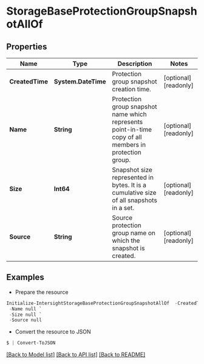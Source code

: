 # StorageBaseProtectionGroupSnapshotAllOf
## Properties

Name | Type | Description | Notes
------------ | ------------- | ------------- | -------------
**CreatedTime** | **System.DateTime** | Protection group snapshot creation time. | [optional] [readonly] 
**Name** | **String** | Protection group snapshot name which represents point-in-time copy of all members in protection group. | [optional] [readonly] 
**Size** | **Int64** | Snapshot size represented in bytes. It is a cumulative size of all snapshots in a set. | [optional] [readonly] 
**Source** | **String** | Source protection group name on which the snapshot is created. | [optional] [readonly] 

## Examples

- Prepare the resource
```powershell
Initialize-IntersightStorageBaseProtectionGroupSnapshotAllOf  -CreatedTime null `
 -Name null `
 -Size null `
 -Source null
```

- Convert the resource to JSON
```powershell
$ | Convert-ToJSON
```

[[Back to Model list]](../README.md#documentation-for-models) [[Back to API list]](../README.md#documentation-for-api-endpoints) [[Back to README]](../README.md)

